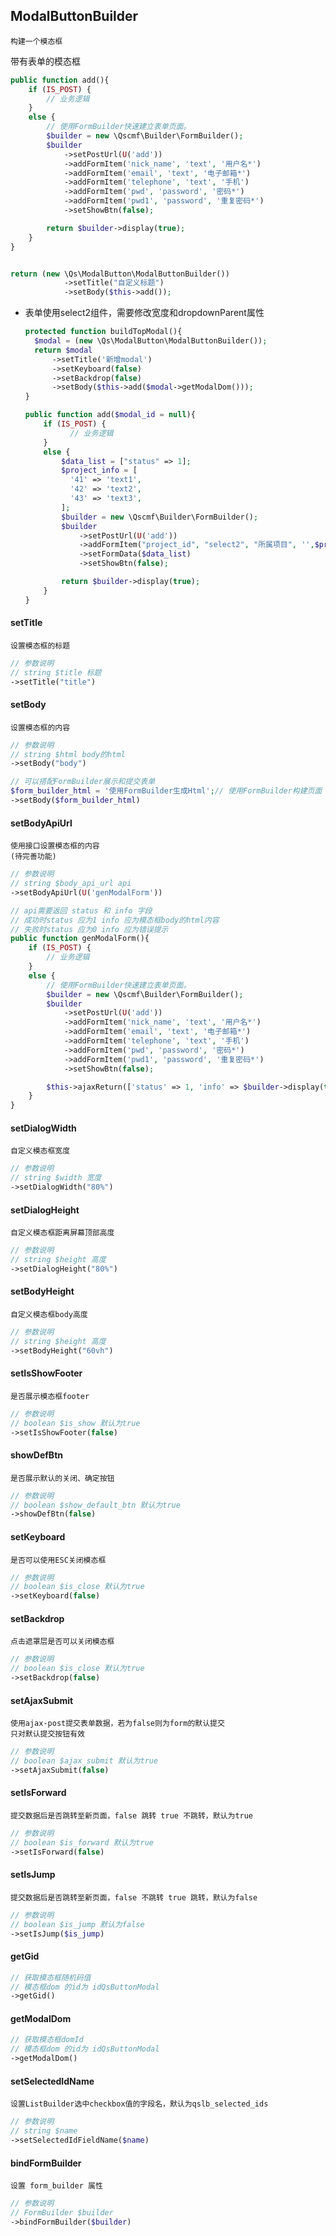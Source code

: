 ## ModalButtonBuilder
```text
构建一个模态框
```

带有表单的模态框

```php
public function add(){
    if (IS_POST) {
        // 业务逻辑
    }
    else {
        // 使用FormBuilder快速建立表单页面。
        $builder = new \Qscmf\Builder\FormBuilder();
        $builder
            ->setPostUrl(U('add'))
            ->addFormItem('nick_name', 'text', '用户名*')
            ->addFormItem('email', 'text', '电子邮箱*')
            ->addFormItem('telephone', 'text', '手机')
            ->addFormItem('pwd', 'password', '密码*')
            ->addFormItem('pwd1', 'password', '重复密码*')
            ->setShowBtn(false);

        return $builder->display(true);
    }
}


return (new \Qs\ModalButton\ModalButtonBuilder())
            ->setTitle("自定义标题")
            ->setBody($this->add());
```

+ 表单使用select2组件，需要修改宽度和dropdownParent属性

  ```php
  protected function buildTopModal(){
    $modal = (new \Qs\ModalButton\ModalButtonBuilder());
    return $modal
        ->setTitle('新增modal')
        ->setKeyboard(false)
        ->setBackdrop(false)
        ->setBody($this->add($modal->getModalDom()));
  }
  
  public function add($modal_id = null){
      if (IS_POST) {
            // 业务逻辑
      }
      else {
          $data_list = ["status" => 1];
          $project_info = [
            '41' => 'text1',
            '42' => 'text2',
            '43' => 'text3',
          ];
          $builder = new \Qscmf\Builder\FormBuilder();
          $builder
              ->setPostUrl(U('add'))
              ->addFormItem("project_id", "select2", "所属项目", '',$project_info,"",' style="width: 100%" dropdownParent="#'.$modal_id.'"')
              ->setFormData($data_list)
              ->setShowBtn(false);

          return $builder->display(true);
      }
  }
  ```


#### setTitle
```text
设置模态框的标题
```
```php
// 参数说明
// string $title 标题
->setTitle("title")
```

#### setBody
```text
设置模态框的内容
```
```php
// 参数说明
// string $html body的html
->setBody("body")

// 可以搭配FormBuilder展示和提交表单
$form_builder_html = '使用FormBuilder生成Html';// 使用FormBuilder构建页面
->setBody($form_builder_html)
```

#### setBodyApiUrl
```text
使用接口设置模态框的内容
(待完善功能)
```
```php
// 参数说明
// string $body_api_url api
->setBodyApiUrl(U('genModalForm'))

// api需要返回 status 和 info 字段
// 成功时status 应为1 info 应为模态框body的html内容
// 失败时status 应为0 info 应为错误提示
public function genModalForm(){
    if (IS_POST) {
        // 业务逻辑
    }
    else {
        // 使用FormBuilder快速建立表单页面。
        $builder = new \Qscmf\Builder\FormBuilder();
        $builder
            ->setPostUrl(U('add'))
            ->addFormItem('nick_name', 'text', '用户名*')
            ->addFormItem('email', 'text', '电子邮箱*')
            ->addFormItem('telephone', 'text', '手机')
            ->addFormItem('pwd', 'password', '密码*')
            ->addFormItem('pwd1', 'password', '重复密码*')
            ->setShowBtn(false);

        $this->ajaxReturn(['status' => 1, 'info' => $builder->display(true)];
    }
}
```

#### setDialogWidth
```text
自定义模态框宽度
```
```php
// 参数说明
// string $width 宽度
->setDialogWidth("80%")
```

#### setDialogHeight
```text
自定义模态框距离屏幕顶部高度
```
```php
// 参数说明
// string $height 高度
->setDialogHeight("80%")
```

#### setBodyHeight
```text
自定义模态框body高度
```
```php
// 参数说明
// string $height 高度
->setBodyHeight("60vh")
```

#### setIsShowFooter
```text
是否展示模态框footer
```
```php
// 参数说明
// boolean $is_show 默认为true
->setIsShowFooter(false)
```

#### showDefBtn
```text
是否展示默认的关闭、确定按钮
```
```php
// 参数说明
// boolean $show_default_btn 默认为true
->showDefBtn(false)
```

#### setKeyboard
```text
是否可以使用ESC关闭模态框
```
```php
// 参数说明
// boolean $is_close 默认为true
->setKeyboard(false)
```

#### setBackdrop
```text
点击遮罩层是否可以关闭模态框
```
```php
// 参数说明
// boolean $is_close 默认为true
->setBackdrop(false)
```

#### setAjaxSubmit
```text
使用ajax-post提交表单数据，若为false则为form的默认提交
只对默认提交按钮有效
```
```php
// 参数说明
// boolean $ajax_submit 默认为true
->setAjaxSubmit(false)
```

#### setIsForward
```text
提交数据后是否跳转至新页面，false 跳转 true 不跳转，默认为true
```
```php
// 参数说明
// boolean $is_forward 默认为true
->setIsForward(false)
```

#### setIsJump
```text
提交数据后是否跳转至新页面，false 不跳转 true 跳转，默认为false 
```
```php
// 参数说明
// boolean $is_jump 默认为false
->setIsJump($is_jump)
```

#### getGid
```php
// 获取模态框随机码值
// 模态框dom 的id为 idQsButtonModal
->getGid()
```

#### getModalDom
```php
// 获取模态框domId
// 模态框dom 的id为 idQsButtonModal
->getModalDom()
```

#### setSelectedIdName
```text
设置ListBuilder选中checkbox值的字段名，默认为qslb_selected_ids
```
```php
// 参数说明
// string $name 
->setSelectedIdFieldName($name)
```

#### bindFormBuilder
```text
设置 form_builder 属性
```
```php
// 参数说明
// FormBuilder $builder
->bindFormBuilder($builder)
```